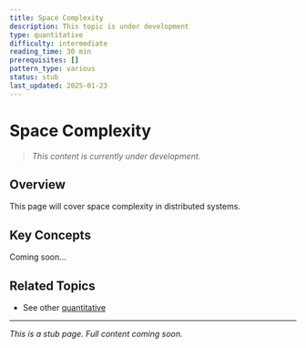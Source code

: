 ```yaml
---
title: Space Complexity
description: This topic is under development
type: quantitative
difficulty: intermediate
reading_time: 30 min
prerequisites: []
pattern_type: various
status: stub
last_updated: 2025-01-23
---
```



# Space Complexity

> *This content is currently under development.*

## Overview

This page will cover space complexity in distributed systems.

## Key Concepts

Coming soon...

## Related Topics

- See other [quantitative](../../index.md)

---

*This is a stub page. Full content coming soon.*

